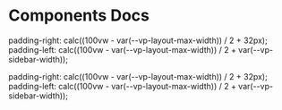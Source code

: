 # Components Docs

padding-right: calc((100vw - var(--vp-layout-max-width)) / 2 + 32px);
padding-left: calc((100vw - var(--vp-layout-max-width)) / 2 + var(--vp-sidebar-width));

padding-right: calc((100vw - var(--vp-layout-max-width)) / 2 + 32px);
padding-left: calc((100vw - var(--vp-layout-max-width)) / 2 + var(--vp-sidebar-width));